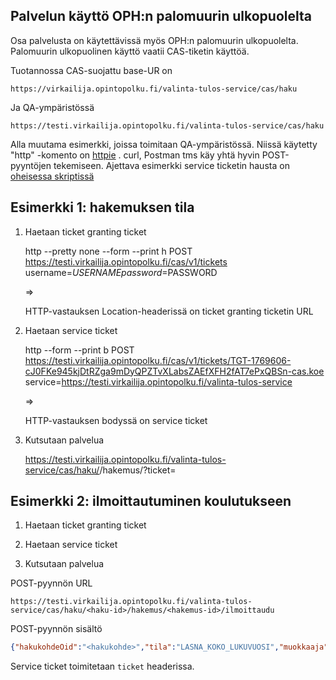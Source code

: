 ## Palvelun käyttö OPH:n palomuurin ulkopuolelta

Osa palvelusta on käytettävissä myös OPH:n palomuurin ulkopuolelta. Palomuurin ulkopuolinen käyttö vaatii CAS-tiketin käyttöä.

Tuotannossa CAS-suojattu base-UR on

    https://virkailija.opintopolku.fi/valinta-tulos-service/cas/haku

Ja QA-ympäristössä

    https://testi.virkailija.opintopolku.fi/valinta-tulos-service/cas/haku

Alla muutama esimerkki, joissa toimitaan QA-ympäristössä.
Niissä käytetty "http" -komento on [httpie](http://httpie.org/) . curl, Postman tms käy yhtä hyvin POST-pyyntöjen tekemiseen.
Ajettava esimerkki service ticketin hausta on [oheisessa skriptissä](./get-cas-ticket.bash)

## Esimerkki 1: hakemuksen tila

1. Haetaan ticket granting ticket

    http --pretty none --form --print h POST https://testi.virkailija.opintopolku.fi/cas/v1/tickets username=$USERNAME password=$PASSWORD

    =>

    HTTP-vastauksen Location-headerissä on ticket granting ticketin URL

2. Haetaan service ticket

    http --form --print b POST https://testi.virkailija.opintopolku.fi/cas/v1/tickets/TGT-1769606-cJ0FKe945kjDtRZga9mDyQPZTvXLabsZAEfXFH2fAT7ePxQBSn-cas.koe service=https://testi.virkailija.opintopolku.fi/valinta-tulos-service

    =>

    HTTP-vastauksen bodyssä on service ticket

3. Kutsutaan palvelua

    https://testi.virkailija.opintopolku.fi/valinta-tulos-service/cas/haku/<haku-id>/hakemus/<hakemus-id>?ticket=<ticket>

## Esimerkki 2: ilmoittautuminen koulutukseen

1. Haetaan ticket granting ticket

2. Haetaan service ticket

3. Kutsutaan palvelua

POST-pyynnön URL

    https://testi.virkailija.opintopolku.fi/valinta-tulos-service/cas/haku/<haku-id>/hakemus/<hakemus-id>/ilmoittaudu

POST-pyynnön sisältö

```json
{"hakukohdeOid":"<hakukohde>","tila":"LASNA_KOKO_LUKUVUOSI","muokkaaja":"henkilö:<oid>","selite":"Ilmoittautuminen Oili palvelussa"}
```

Service ticket toimitetaan `ticket` headerissa.

